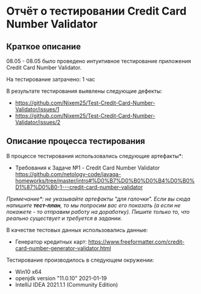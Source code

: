 # Отчёт о тестировании Credit Card Number Validator

## Краткое описание

08.05 - 08.05 было проведено интуитивное тестирование приложения Credit Card Number Validator.

На тестирование затрачено: 1 час

В результате тестирования выявлены следующие дефекты:
* https://github.com/Nixem25/Test-Credit-Card-Number-Validator/issues/1
* https://github.com/Nixem25/Test-Credit-Card-Number-Validator/issues/2

## Описание процесса тестирования

В процессе тестирования использовались следующие артефакты*:
* Требования к Задаче №1 - Credit Card Number Validator https://github.com/netology-code/javaqa-homeworks/tree/master/intro#%D0%B7%D0%B0%D0%B4%D0%B0%D1%87%D0%B0-1---credit-card-number-validator



*Примечание\*: не указывайте артефакты "для галочки". Если вы сюда напишите **тест-план**, то мы попросим вас его показать (а если не покажете - то отправим работу на доработку). Пишите только то, что реально существует и требуется в задании.*

В качестве тестовых данных использовались данные:
* Генератор кредитных карт:  https://www.freeformatter.com/credit-card-number-generator-validator.html



Тестирование производилось в следующем окружении:
* Win10 x64
* openjdk version "11.0.10" 2021-01-19
* IntelliJ IDEA 2021.1.1 (Community Edition)

